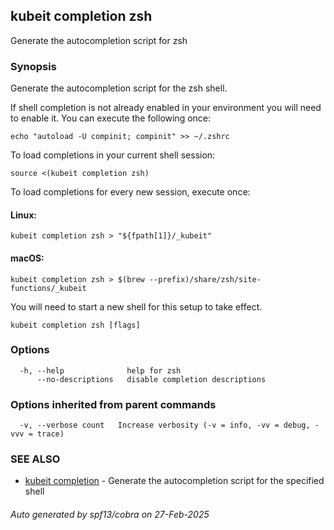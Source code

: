 ## kubeit completion zsh

Generate the autocompletion script for zsh

### Synopsis

Generate the autocompletion script for the zsh shell.

If shell completion is not already enabled in your environment you will need
to enable it.  You can execute the following once:

	echo "autoload -U compinit; compinit" >> ~/.zshrc

To load completions in your current shell session:

	source <(kubeit completion zsh)

To load completions for every new session, execute once:

#### Linux:

	kubeit completion zsh > "${fpath[1]}/_kubeit"

#### macOS:

	kubeit completion zsh > $(brew --prefix)/share/zsh/site-functions/_kubeit

You will need to start a new shell for this setup to take effect.


```
kubeit completion zsh [flags]
```

### Options

```
  -h, --help              help for zsh
      --no-descriptions   disable completion descriptions
```

### Options inherited from parent commands

```
  -v, --verbose count   Increase verbosity (-v = info, -vv = debug, -vvv = trace)
```

### SEE ALSO

* [kubeit completion](kubeit_completion.md)	 - Generate the autocompletion script for the specified shell

###### Auto generated by spf13/cobra on 27-Feb-2025
